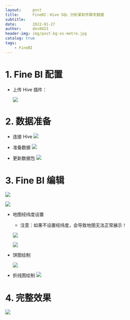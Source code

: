 ```yaml
---
layout:     post
title:      FineBI：Hive SQL 分析某软件聊天数据
subtitle:   
date:       2022-01-27
author:     dex0423
header-img: img/post-bg-os-metro.jpg
catalog: true
tags:
    - FineBI
---
```



# 1. Fine BI 配置

- 上传 Hive 插件：

    ![]({{site.baseurl}}/img-post/finebi-3.jpg)


# 2. 数据准备

- 连接 Hive 
    ![]({{site.baseurl}}/img-post/finebi-4.jpg)

- 准备数据
    ![]({{site.baseurl}}/img-post/finebi-5.jpg)

- 更新数据包
    ![]({{site.baseurl}}/img-post/finebi-6.jpg)

# 3. Fine BI 编辑

![]({{site.baseurl}}/img-post/finebi-2.jpg)

![]({{site.baseurl}}/img-post/finebi-7.jpg)

- 地图经纬度设置
    - 注意：如果不设置经纬度，会导致地图无法正常展示！
    
    ![]({{site.baseurl}}/img-post/finebi-8.jpg)

    ![]({{site.baseurl}}/img-post/finebi-9.jpg)

- 饼图绘制

    ![]({{site.baseurl}}/img-post/finebi-10.jpg)
    
- 折线图绘制
    ![]({{site.baseurl}}/img-post/finebi-11.jpg)
    

# 4. 完整效果

![]({{site.baseurl}}/img-post/finebi-1.jpg)